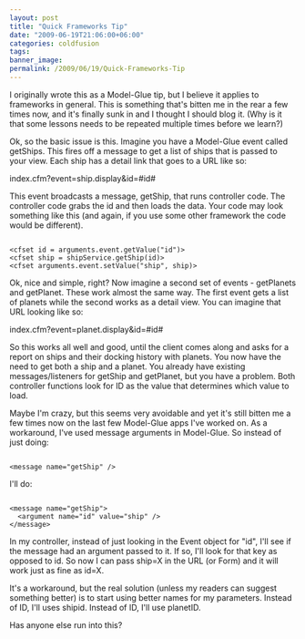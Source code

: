 ```yaml
---
layout: post
title: "Quick Frameworks Tip"
date: "2009-06-19T21:06:00+06:00"
categories: coldfusion 
tags: 
banner_image: 
permalink: /2009/06/19/Quick-Frameworks-Tip
---
```


I originally wrote this as a Model-Glue tip, but I believe it applies to frameworks in general. This is something that's bitten me in the rear a few times now, and it's finally sunk in and I thought I should blog it. (Why is it that some lessons needs to be repeated multiple times before we learn?)
<!--more-->
Ok, so the basic issue is this. Imagine you have a Model-Glue event called getShips. This fires off a message to get a list of ships that is passed to your view. Each ship has a detail link that goes to a URL like so:

index.cfm?event=ship.display&id=#id#

This event broadcasts a message, getShip, that runs controller code. The controller code grabs the id and then loads the data. Your code may look something like this (and again, if you use some other framework the code would be different).

<code>
&lt;cfset id = arguments.event.getValue("id")&gt;
&lt;cfset ship = shipService.getShip(id)&gt;
&lt;cfset arguments.event.setValue("ship", ship)&gt;
</code>

Ok, nice and simple, right? Now imagine a second set of events - getPlanets and getPlanet. These work almost the same way. The first event gets a list of planets while the second works as a detail view. You can imagine that URL looking like so:

index.cfm?event=planet.display&id=#id#

So this works all well and good, until the client comes along and asks for a report on ships and their docking history with planets. You now have the need to get both a ship and a planet. You already have existing messages/listeners for getShip and getPlanet, but you have a problem. Both controller functions look for ID as the value that determines which value to load.

Maybe I'm crazy, but this seems very avoidable and yet it's still bitten me a few times now on the last few Model-Glue apps I've worked on. As a workaround, I've used message arguments in Model-Glue. So instead of just doing:

<code>
&lt;message name="getShip" /&gt;
</code>

I'll do:

<code>
&lt;message name="getShip"&gt;
  &lt;argument name="id" value="ship" /&gt;
&lt;/message&gt;
</code>

In my controller, instead of just looking in the Event object for "id", I'll see if the message had an argument passed to it. If so, I'll look for that key as opposed to id. So now I can pass ship=X in the URL (or Form) and it will work just as fine as id=X.

It's a workaround, but the real solution (unless my readers can suggest something better) is to start using better names for my parameters. Instead of ID, I'll uses shipid. Instead of ID, I'll use planetID.

Has anyone else run into this?